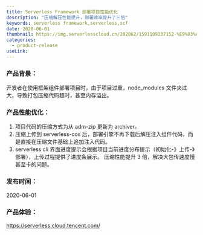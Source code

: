 ```yaml
---
title: Serverless Framework 部署项目性能优化
description: "压缩解压性能提升，部署效率提升了三倍"
keywords: serverless framework,serverless,scf
date: 2020-06-01
thumbnail: https://img.serverlesscloud.cn/202062/1591109237152-%E9%83%A8%E7%BD%B2%E9%A1%B9%E7%9B%AE.jpg
categories:
  - product-release
useLink: 
---
```

### 产品背景：
开发者在使用框架组件部署项目时，由于项目过重，node_modules 文件夹过大，导致打包压缩代码超时，甚至内存溢出。

### 产品性能优化：
1. 项目代码的压缩方式为从 adm-zip 更新为 archiver。
2. 压缩上传到 serverless-cos 后，部署引擎不再下载后解压注入组件代码，而是直接在压缩文件基础上追加注入代码。
3. serverless cli 界面进度提示会根据项目当前进度分布提示（初始化-》上传-》部署），上传过程提供了进度条展示。
压缩性能提升 3 倍，解决大包传速度慢甚至卡的问题。

### 发布时间：
2020-06-01

### 产品体验：
https://serverless.cloud.tencent.com/
